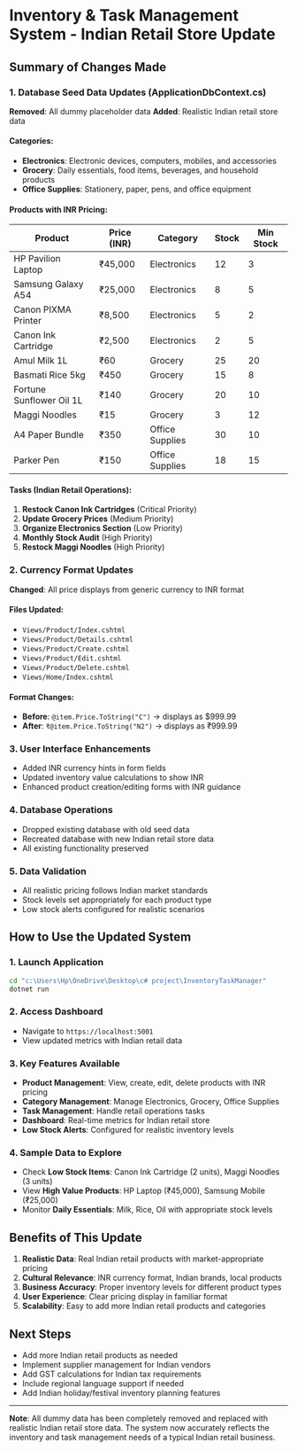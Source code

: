 # Inventory & Task Management System - Indian Retail Store Update

## Summary of Changes Made

### 1. Database Seed Data Updates (ApplicationDbContext.cs)
**Removed**: All dummy placeholder data
**Added**: Realistic Indian retail store data

#### Categories:
- **Electronics**: Electronic devices, computers, mobiles, and accessories
- **Grocery**: Daily essentials, food items, beverages, and household products  
- **Office Supplies**: Stationery, paper, pens, and office equipment

#### Products with INR Pricing:
| Product | Price (INR) | Category | Stock | Min Stock |
|---------|-------------|----------|-------|-----------|
| HP Pavilion Laptop | ₹45,000 | Electronics | 12 | 3 |
| Samsung Galaxy A54 | ₹25,000 | Electronics | 8 | 5 |
| Canon PIXMA Printer | ₹8,500 | Electronics | 5 | 2 |
| Canon Ink Cartridge | ₹2,500 | Electronics | 2 | 5 |
| Amul Milk 1L | ₹60 | Grocery | 25 | 20 |
| Basmati Rice 5kg | ₹450 | Grocery | 15 | 8 |
| Fortune Sunflower Oil 1L | ₹140 | Grocery | 20 | 10 |
| Maggi Noodles | ₹15 | Grocery | 3 | 12 |
| A4 Paper Bundle | ₹350 | Office Supplies | 30 | 10 |
| Parker Pen | ₹150 | Office Supplies | 18 | 15 |

#### Tasks (Indian Retail Operations):
1. **Restock Canon Ink Cartridges** (Critical Priority)
2. **Update Grocery Prices** (Medium Priority)
3. **Organize Electronics Section** (Low Priority)
4. **Monthly Stock Audit** (High Priority)
5. **Restock Maggi Noodles** (High Priority)

### 2. Currency Format Updates
**Changed**: All price displays from generic currency to INR format

#### Files Updated:
- `Views/Product/Index.cshtml`
- `Views/Product/Details.cshtml`
- `Views/Product/Create.cshtml`
- `Views/Product/Edit.cshtml`
- `Views/Product/Delete.cshtml`
- `Views/Home/Index.cshtml`

#### Format Changes:
- **Before**: `@item.Price.ToString("C")` → displays as $999.99
- **After**: `₹@item.Price.ToString("N2")` → displays as ₹999.99

### 3. User Interface Enhancements
- Added INR currency hints in form fields
- Updated inventory value calculations to show INR
- Enhanced product creation/editing forms with INR guidance

### 4. Database Operations
- Dropped existing database with old seed data
- Recreated database with new Indian retail store data
- All existing functionality preserved

### 5. Data Validation
- All realistic pricing follows Indian market standards
- Stock levels set appropriately for each product type
- Low stock alerts configured for realistic scenarios

## How to Use the Updated System

### 1. Launch Application
```bash
cd "c:\Users\Hp\OneDrive\Desktop\c# project\InventoryTaskManager"
dotnet run
```

### 2. Access Dashboard
- Navigate to `https://localhost:5001`
- View updated metrics with Indian retail data

### 3. Key Features Available
- **Product Management**: View, create, edit, delete products with INR pricing
- **Category Management**: Manage Electronics, Grocery, Office Supplies
- **Task Management**: Handle retail operations tasks
- **Dashboard**: Real-time metrics for Indian retail store
- **Low Stock Alerts**: Configured for realistic inventory levels

### 4. Sample Data to Explore
- Check **Low Stock Items**: Canon Ink Cartridge (2 units), Maggi Noodles (3 units)
- View **High Value Products**: HP Laptop (₹45,000), Samsung Mobile (₹25,000)
- Monitor **Daily Essentials**: Milk, Rice, Oil with appropriate stock levels

## Benefits of This Update

1. **Realistic Data**: Real Indian retail products with market-appropriate pricing
2. **Cultural Relevance**: INR currency format, Indian brands, local products
3. **Business Accuracy**: Proper inventory levels for different product types
4. **User Experience**: Clear pricing display in familiar format
5. **Scalability**: Easy to add more Indian retail products and categories

## Next Steps

- Add more Indian retail products as needed
- Implement supplier management for Indian vendors
- Add GST calculations for Indian tax requirements
- Include regional language support if needed
- Add Indian holiday/festival inventory planning features

---

**Note**: All dummy data has been completely removed and replaced with realistic Indian retail store data. The system now accurately reflects the inventory and task management needs of a typical Indian retail business.
